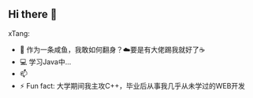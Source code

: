 ## Hi there 👋

<!--**xtangyes/xtangyes** is a ✨ _special_ ✨ repository because its `README.md` (this file) appears on your GitHub profile.-->

xTang:
- 🤔 作为一条咸鱼，我敢如何翻身？☁️要是有大佬踢我就好了☕️
- 💻 学习Java中...  
- 📫 
- ⚡ Fun fact: 大学期间我主攻C++，毕业后从事我几乎从未学过的WEB开发
